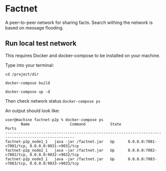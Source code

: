 # Factnet

A peer-to-peer network for sharing facts. Search withing the network is based on message flooding.

## Run local test network

This requires Docker and docker-compose to be installed on your machine.

Type into your terminal:

`cd /project/dir`

`docker-compose build`

`docker-compose up -d`

Then check network status
`docker-compose ps`

An output should look like:
```
user@machine factnet-p2p % docker-compose ps                       
       Name                  Command           State                       Ports                     
-----------------------------------------------------------------------------------------------------
factnet-p2p_node1_1   java -jar /factnet.jar   Up      0.0.0.0:7081->7081/tcp, 0.0.0.0:9031->9031/tcp
factnet-p2p_node2_1   java -jar /factnet.jar   Up      0.0.0.0:7082->7082/tcp, 0.0.0.0:9032->9032/tcp
factnet-p2p_node3_1   java -jar /factnet.jar   Up      0.0.0.0:7083->7083/tcp, 0.0.0.0:9033->9033/tcp
```
